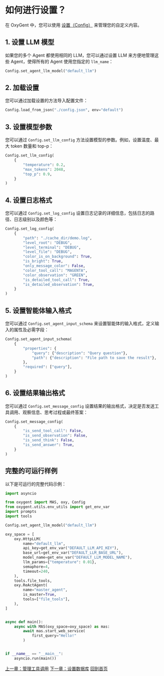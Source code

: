 # 如何进行设置？

在 OxyGent 中，您可以使用 [设置（Config）](https://github.com/jd-opensource/OxyGent/blob/main/oxygent/config.py) 来管理您的自定义内容。

## 1. 设置 LLM 模型

如果您的多个 Agent 都使用相同的 LLM，您可以通过设置 LLM 来方便地管理这些 Agent，使得所有的 Agent 使用您指定的 `llm_name`：

```python
Config.set_agent_llm_model("default_llm")
```
## 2. 加载设置

您可以通过加载设置的方法导入配置文件：

```python
Config.load_from_json("./config.json", env="default")
```
## 3. 设置模型参数

您可以通过 `Config.set_llm_config` 方法设置模型的参数。例如，设置温度、最大 token 数量和 top-p：

```python
Config.set_llm_config(
    {
        "temperature": 0.2,
        "max_tokens": 2048,
        "top_p": 0.9,
    }
)
```

## 4. 设置日志格式

您可以通过 `Config.set_log_config` 设置日志记录的详细信息，包括日志的路径、日志级别以及颜色等：

```python
Config.set_log_config(
    {
        "path": "./cache_dir/demo.log",
        "level_root": "DEBUG",
        "level_terminal": "DEBUG",
        "level_file": "DEBUG",
        "color_is_on_background": True,
        "is_bright": True,
        "only_message_color": False,
        "color_tool_call": "MAGENTA",
        "color_observation": "GREEN",
        "is_detailed_tool_call": True,
        "is_detailed_observation": True,
    }
)
```
## 5. 设置智能体输入格式

您可以通过 `Config.set_agent_input_schema` 来设置智能体的输入格式，定义输入的属性及必需字段：

```python
Config.set_agent_input_schema(
    {
        "properties": {
            "query": {"description": "Query question"},
            "path": {"description": "File path to save the result"},
        },
        "required": ["query"],
    }
)
```

## 6. 设置结果输出格式

您可以通过 `Config.set_message_config` 设置结果的输出格式，决定是否发送工具调用、观察信息、思考过程或最终答案：

```python
Config.set_message_config(
    {
        "is_send_tool_call": False,
        "is_send_observation": False,
        "is_send_think": False,
        "is_send_answer": True,
    }
)
```

## 完整的可运行样例

以下是可运行的完整代码示例：

```python
import asyncio

from oxygent import MAS, oxy, Config
from oxygent.utils.env_utils import get_env_var
import prompts
import tools

Config.set_agent_llm_model("default_llm")

oxy_space = [
    oxy.HttpLLM(
        name="default_llm",
        api_key=get_env_var("DEFAULT_LLM_API_KEY"),
        base_url=get_env_var("DEFAULT_LLM_BASE_URL"),
        model_name=get_env_var("DEFAULT_LLM_MODEL_NAME"),
        llm_params={"temperature": 0.01},
        semaphore=4,
        timeout=240,
    ),
    tools.file_tools,
    oxy.ReActAgent(
        name="master_agent",
        is_master=True,
        tools=["file_tools"],
    ),
]


async def main():
    async with MAS(oxy_space=oxy_space) as mas:
        await mas.start_web_service(
            first_query="Hello!"
        )


if __name__ == "__main__":
    asyncio.run(main())
```

[上一章：管理工具调用](./2_2_manage_tools.md)
[下一章：设置数据库](./3_1_set_database.md)
[回到首页](./readme.md)